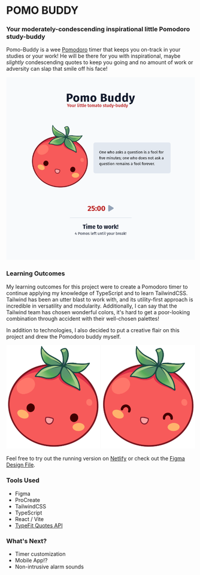 # POMO BUDDY

### Your moderately-condescending inspirational little Pomodoro study-buddy

Pomo-Buddy is a wee <a href="https://en.wikipedia.org/wiki/Pomodoro_Technique">Pomodoro</a> timer that keeps you
on-track in your studies or your work! He will be there for you with inspirational, maybe *slightly* condescending
quotes to keep you going and no amount of work or adversity can slap that smile off his face!

![image](./preview/pomo-preview.png)

### Learning Outcomes

My learning outcomes for this project were to create a Pomodoro timer to continue applying my knowledge of TypeScript
and to learn TailwindCSS.
Tailwind has been an utter blast to work with, and its utility-first approach is incredible in versatility and
modularity. Additionally, I can say that the Tailwind team has chosen wonderful colors, it's hard to get a poor-looking
combination through accident with their well-chosen palettes!

In addition to technologies, I also decided to put a creative flair on this project and drew the Pomodoro buddy myself.


<img src="./public/tomato-work.png" alt="Working Pomo Buddy" width="250px">
<img src="./public/tomato-rest.png" alt="Resting Pomo Buddy" width="250px">


Feel free to try out the running version on 
<a href="https://main--deluxe-pastelito-3fa081.netlify.app/">Netlify</a>
or check out the 
<a href="https://www.figma.com/file/Tvyo2GxrKYva4ksCoGctbS/Untitled?type=design&node-id=1%3A2&mode=design&t=Q7KlXRIoCm4IGHwJ-1">
Figma Design File</a>.

### Tools Used

- Figma
- ProCreate 
- TailwindCSS
- TypeScript
- React / Vite
- <a href="https://type.fit/api/quotes">TypeFit Quotes API</a>

### What's Next?

- Timer customization
- Mobile App!?
- Non-intrusive alarm sounds